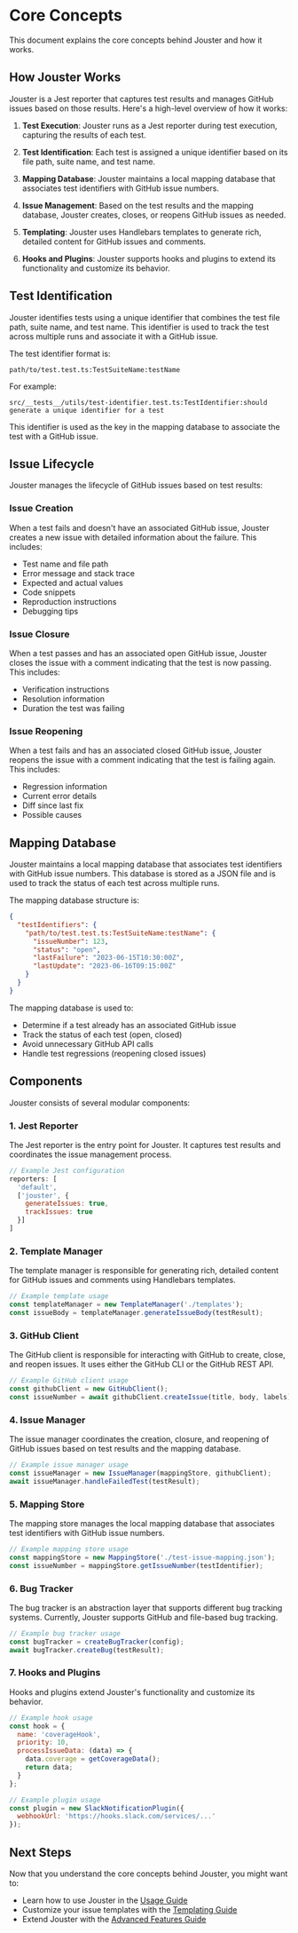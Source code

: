 # Core Concepts

This document explains the core concepts behind Jouster and how it works.

## How Jouster Works

Jouster is a Jest reporter that captures test results and manages GitHub issues based on those results. Here's a high-level overview of how it works:

1. **Test Execution**: Jouster runs as a Jest reporter during test execution, capturing the results of each test.

2. **Test Identification**: Each test is assigned a unique identifier based on its file path, suite name, and test name.

3. **Mapping Database**: Jouster maintains a local mapping database that associates test identifiers with GitHub issue numbers.

4. **Issue Management**: Based on the test results and the mapping database, Jouster creates, closes, or reopens GitHub issues as needed.

5. **Templating**: Jouster uses Handlebars templates to generate rich, detailed content for GitHub issues and comments.

6. **Hooks and Plugins**: Jouster supports hooks and plugins to extend its functionality and customize its behavior.

## Test Identification

Jouster identifies tests using a unique identifier that combines the test file path, suite name, and test name. This identifier is used to track the test across multiple runs and associate it with a GitHub issue.

The test identifier format is:

```
path/to/test.test.ts:TestSuiteName:testName
```

For example:

```
src/__tests__/utils/test-identifier.test.ts:TestIdentifier:should generate a unique identifier for a test
```

This identifier is used as the key in the mapping database to associate the test with a GitHub issue.

## Issue Lifecycle

Jouster manages the lifecycle of GitHub issues based on test results:

### Issue Creation

When a test fails and doesn't have an associated GitHub issue, Jouster creates a new issue with detailed information about the failure. This includes:

- Test name and file path
- Error message and stack trace
- Expected and actual values
- Code snippets
- Reproduction instructions
- Debugging tips

### Issue Closure

When a test passes and has an associated open GitHub issue, Jouster closes the issue with a comment indicating that the test is now passing. This includes:

- Verification instructions
- Resolution information
- Duration the test was failing

### Issue Reopening

When a test fails and has an associated closed GitHub issue, Jouster reopens the issue with a comment indicating that the test is failing again. This includes:

- Regression information
- Current error details
- Diff since last fix
- Possible causes

## Mapping Database

Jouster maintains a local mapping database that associates test identifiers with GitHub issue numbers. This database is stored as a JSON file and is used to track the status of each test across multiple runs.

The mapping database structure is:

```json
{
  "testIdentifiers": {
    "path/to/test.test.ts:TestSuiteName:testName": {
      "issueNumber": 123,
      "status": "open",
      "lastFailure": "2023-06-15T10:30:00Z",
      "lastUpdate": "2023-06-16T09:15:00Z"
    }
  }
}
```

The mapping database is used to:

- Determine if a test already has an associated GitHub issue
- Track the status of each test (open, closed)
- Avoid unnecessary GitHub API calls
- Handle test regressions (reopening closed issues)

## Components

Jouster consists of several modular components:

### 1. Jest Reporter

The Jest reporter is the entry point for Jouster. It captures test results and coordinates the issue management process.

```javascript
// Example Jest configuration
reporters: [
  'default',
  ['jouster', {
    generateIssues: true,
    trackIssues: true
  }]
]
```

### 2. Template Manager

The template manager is responsible for generating rich, detailed content for GitHub issues and comments using Handlebars templates.

```javascript
// Example template usage
const templateManager = new TemplateManager('./templates');
const issueBody = templateManager.generateIssueBody(testResult);
```

### 3. GitHub Client

The GitHub client is responsible for interacting with GitHub to create, close, and reopen issues. It uses either the GitHub CLI or the GitHub REST API.

```javascript
// Example GitHub client usage
const githubClient = new GitHubClient();
const issueNumber = await githubClient.createIssue(title, body, labels);
```

### 4. Issue Manager

The issue manager coordinates the creation, closure, and reopening of GitHub issues based on test results and the mapping database.

```javascript
// Example issue manager usage
const issueManager = new IssueManager(mappingStore, githubClient);
await issueManager.handleFailedTest(testResult);
```

### 5. Mapping Store

The mapping store manages the local mapping database that associates test identifiers with GitHub issue numbers.

```javascript
// Example mapping store usage
const mappingStore = new MappingStore('./test-issue-mapping.json');
const issueNumber = mappingStore.getIssueNumber(testIdentifier);
```

### 6. Bug Tracker

The bug tracker is an abstraction layer that supports different bug tracking systems. Currently, Jouster supports GitHub and file-based bug tracking.

```javascript
// Example bug tracker usage
const bugTracker = createBugTracker(config);
await bugTracker.createBug(testResult);
```

### 7. Hooks and Plugins

Hooks and plugins extend Jouster's functionality and customize its behavior.

```javascript
// Example hook usage
const hook = {
  name: 'coverageHook',
  priority: 10,
  processIssueData: (data) => {
    data.coverage = getCoverageData();
    return data;
  }
};

// Example plugin usage
const plugin = new SlackNotificationPlugin({
  webhookUrl: 'https://hooks.slack.com/services/...'
});
```

## Next Steps

Now that you understand the core concepts behind Jouster, you might want to:

- Learn how to use Jouster in the [Usage Guide](./usage-guide.md)
- Customize your issue templates with the [Templating Guide](./templating.md)
- Extend Jouster with the [Advanced Features Guide](./advanced-features.md)
